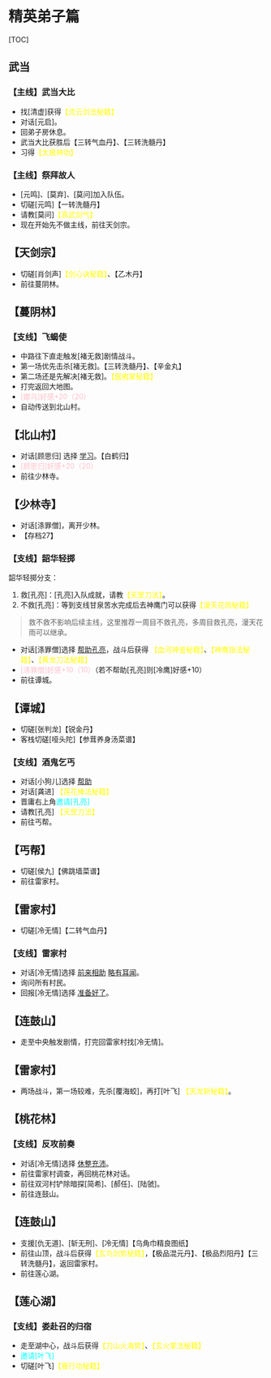 # 精英弟子篇

[TOC]

## 武当

### 【主线】武当大比

* 找[清虚]获得<span style="color:rgb(255, 255, 0)">【流云剑法秘籍】</span>
* 对话[元启]。
* 回弟子房休息。
* 武当大比获胜后【三转气血丹】、【三转洗髓丹】
* 习得<span style="color:rgb(255, 255, 0)">【太极神功】</span>

### 【主线】祭拜故人

* [元鸣]、[莫弃]、[莫问]加入队伍。
* 切磋[元鸣]【一转洗髓丹】
* 请教[莫问]<span style="color:rgb(255, 255, 0)">【真武剑气】</span>
* 现在开始先不做主线，前往天剑宗。

## 【天剑宗】

* 切磋[肖剑声]<span style="color:rgb(255, 255, 0)">【剑心诀秘籍】</span>、【乙木丹】
* 前往蔓阴林。

## 【蔓阴林】

### 【支线】飞蝎使

* 中路往下直走触发[褚无救]剧情战斗。
* 第一场优先击杀[褚无救]。【三转洗髓丹】、【辛金丸】
* 第二场还是先解决[褚无救]。<span style="color:rgb(255, 255, 0)">【瘟疱掌秘籍】</span>
* 打完返回大地图。
* <span style="color:pink">[娜乌]好感+20（20）</span>
* 自动传送到北山村。

## 【北山村】

* 对话[顾思归] 选择 <u>学习</u>。【白鹤归】
* <span style="color:pink">[顾思归]好感+20（20）</span>
* 前往少林寺。

## 【少林寺】

* 对话[涤罪僧]，离开少林。
* 【存档27】

### 【支线】韶华轻掷

韶华轻掷分支：

1. 救[孔亮]：[孔亮]入队成就，请教<span style="color:rgb(255, 255, 0)">【天罡刀法】</span>。
2. 不救[孔亮]：等到支线甘泉苦水完成后去神鹰门可以获得<span style="color:rgb(255, 255, 0)">【漫天花雨秘籍】</span>

> 救不救不影响后续主线，这里推荐一周目不救孔亮，多周目救孔亮，漫天花雨可以继承。

* 对话[涤罪僧]选择 <u>帮助孔亮</u>，战斗后获得 <span style="color:rgb(255, 255, 0)">【血河神鉴秘籍】</span>、<span style="color:rgb(255, 255, 0)">【神鹰指法秘籍】</span>、<span style="color:rgb(255, 255, 0)">【黄龙刀法秘籍】</span>
* <span style="color:pink">[涤罪僧]好感+10（10）</span>（若不帮助[孔亮]则[冷鹰]好感+10）
* 前往谭城。

## 【谭城】

* 切磋[张判龙]【锐金丹】
* 客栈切磋[哑头陀]【参茸养身汤菜谱】

### 【支线】酒鬼乞丐

* 对话[小狗儿]选择 <u>帮助</u>
* 对话[龚进] <span style="color:rgb(255, 255, 0)">【莲花棒法秘籍】</span>
* 晋庸右上角<span style="color:rgb(0, 255, 255)">邀请[孔亮]</span>
* 请教[孔亮] <span style="color:rgb(255, 255, 0)">【天罡刀法】</span>
* 前往丐帮。

## 【丐帮】

* 切磋[侯九]【佛跳墙菜谱】
* 前往雷家村。

## 【雷家村】

* 切磋[冷无情]【二转气血丹】

### 【支线】雷家村

* 对话[冷无情]选择 <u>前来相助</u> <u>略有耳闻</u>。
* 询问所有村民。
* 回报[冷无情]选择 <u>准备好了</u>。

## 【连鼓山】

* 走至中央触发剧情，打完回雷家村找[冷无情]。

## 【雷家村】

* 两场战斗，第一场较难，先杀[覆海蛟]，再打[叶飞] <span style="color:rgb(255, 255, 0)">【天龙斩秘籍】</span>。

## 【桃花林】

### 【支线】反攻前奏

* 对话[冷无情]选择 <u>休整充沛</u>。
* 前往雷家村调查，再回桃花林对话。
* 前往双河村铲除暗探[简希]、[郝任]、[陆虢]。
* 前往连鼓山。

## 【连鼓山】

* 支援[仇无道]、[斩无刑]、[冷无情]【乌角巾精良图纸】
* 前往山顶，战斗后获得<span style="color:rgb(255, 255, 0)">【玄鸟剑势秘籍】</span>，【极品混元丹】、【极品烈阳丹】【三转洗髓丹】，返回雷家村。
* 前往莲心湖。

## 【莲心湖】

### 【支线】娄赴召的归宿

* 走至湖中心，战斗后获得<span style="color:rgb(255, 255, 0)">【刀山火海势】</span>、<span style="color:rgb(255, 255, 0)">【玄火掌法秘籍】</span>
* <span style="color:rgb(0, 255, 255)">邀请[叶飞]</span>
* 切磋[叶飞]<span style="color:rgb(255, 255, 0)">【雁行功秘籍】</span>
